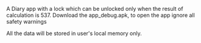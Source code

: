 A Diary app with a lock which can be unlocked only when the result of calculation is 537.
Download the app_debug.apk, to open the app ignore all safety warnings

All the data will be stored in user's local memory only.
